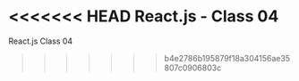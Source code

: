 <<<<<<< HEAD
React.js - Class 04
=======
React.js Class 04
>>>>>>> b4e2786b195879f18a304156ae35807c0906803c
